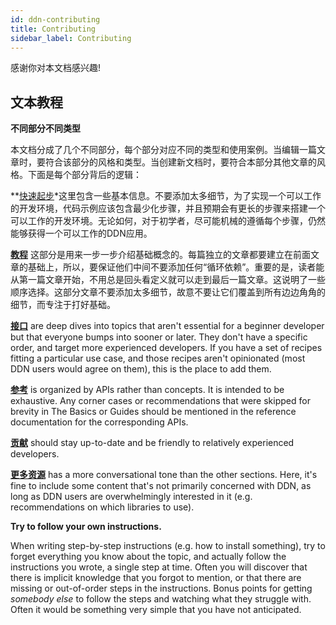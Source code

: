 ```yaml
---
id: ddn-contributing
title: Contributing
sidebar_label: Contributing
---
```


感谢你对本文档感兴趣!

## 文本教程

**不同部分不同类型**

本文档分成了几个不同部分，每个部分对应不同的类型和使用案例。当编辑一篇文章时，要符合该部分的风格和类型。当创建新文档时，要符合本部分其他文章的风格。下面是每个部分背后的逻辑：

**[快速起步](https://ddn.link/docs/getting-started.html)*这里包含一些基本信息。不要添加太多细节，为了实现一个可以工作的开发环境，代码示例应该包含最少化步骤，并且预期会有更长的步骤来搭建一个可以工作的开发环境。无论如何，对于初学者，尽可能机械的遵循每个步骤，仍然能够获得一个可以工作的DDN应用。

**[教程](https://ddn.link/docs/tutorial.html)** 这部分是用来一步一步介绍基础概念的。每篇独立的文章都要建立在前面文章的基础上，所以，要保证他们中间不要添加任何“循环依赖”。重要的是，读者能从第一篇文章开始，不用总是回头看定义就可以走到最后一篇文章。这说明了一些顺序选择。这部分文章不要添加太多细节，故意不要让它们覆盖到所有边边角角的细节，而专注于打好基础。

**[接口](https://ddn.link/docs/apis.html)**
are deep dives into topics that aren't essential for a beginner developer but
that everyone bumps into sooner or later. They don't have a specific order, and
target more experienced developers. If you have a set of recipes fitting a
particular use case, and those recipes aren't opinionated (most DDN
users would agree on them), this is the place to add them.

**[参考](https://ddn.link/docs/activityindicator.html)**
is organized by APIs rather than concepts. It is intended to be exhaustive. Any
corner cases or recommendations that were skipped for brevity in The Basics or
Guides should be mentioned in the reference documentation for the corresponding
APIs.

**[贡献](https://ddn.link/docs/contributing.html)**
should stay up-to-date and be friendly to relatively experienced developers.

**[更多资源](https://ddn.link/docs/more-resources.html)**
has a more conversational tone than the other sections. Here, it's fine to
include some content that's not primarily concerned with DDN, as long
as DDN users are overwhelmingly interested in it (e.g. recommendations
on which libraries to use).

**Try to follow your own instructions.**

When writing step-by-step instructions (e.g. how to install something), try to
forget everything you know about the topic, and actually follow the instructions
you wrote, a single step at time. Often you will discover that there is implicit
knowledge that you forgot to mention, or that there are missing or out-of-order
steps in the instructions. Bonus points for getting _somebody else_ to follow
the steps and watching what they struggle with. Often it would be something very
simple that you have not anticipated.
